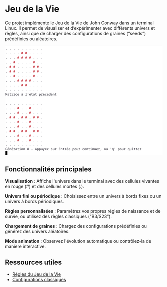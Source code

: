 # Jeu de la Vie

Ce projet implémente le Jeu de la Vie de John Conway dans un terminal Linux. Il permet de visualiser et d’expérimenter avec différents univers et règles, ainsi que de charger des configurations de graines (“seeds”) prédéfinies ou aléatoires.

![Capture d'écran](image.png)

## Fonctionnalités principales

**Visualisation** : Affiche l'univers dans le terminal avec des cellules vivantes en rouge (#) et des cellules mortes (.).

**Univers fini ou périodique** : Choisissez entre un univers à bords fixes ou un univers à bords périodiques.

**Règles personnalisées** : Paramétrez vos propres règles de naissance et de survie, ou utilisez des règles classiques (“B3/S23”).

**Chargement de graines** : Chargez des configurations prédéfinies ou générez des univers aléatoires.

**Mode animation** : Observez l'évolution automatique ou contrôlez-la de manière interactive.

## Ressources utiles
- [Règles du Jeu de la Vie](https://en.wikipedia.org/wiki/Conway%27s_Game_of_Life)
- [Configurations classiques](https://conwaylife.com/wiki/Main_Page)

